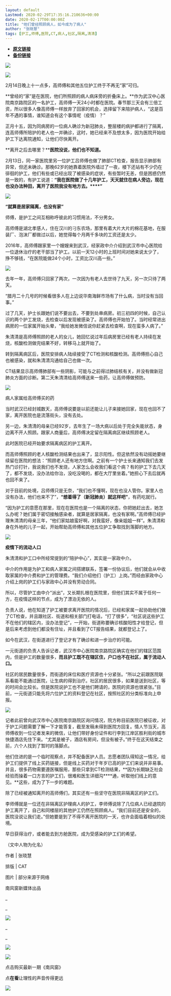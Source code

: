 ```yaml
---
layout: default
Lastmod: 2020-02-29T17:35:16.210636+00:00
date: 2020-02-17T00:00:00Z
title: "他们曾经照顾病人，如今成为了病人"
author: "张晓慧"
tags: [护工,师傅,医院,CT,病人,社区,隔离,清清]
---
```


* [**原文链接**](https://mp.weixin.qq.com/s/3E1rij1QF8KIaK9V6kbyfA)
* [**备份链接**](http://archive.is/4riAK)


![](/images/post/9070575849080cdd91ae39d1669e142b.jpg)

![](/images/post/3fcd7a6f35e2137dc1e6de4087002f3a.jpg)

2月14日晚上十一点多，高师傅和其他五位护工终于不再无“家”可归。

**曾经的“家”是在医院，他们所照顾的病人病床旁的折叠床上。**作为武汉中心医院南京路院区的一名护工，高师傅一天24小时都在医院。春节那三天会有三倍工资，所以很多人像高师傅一样放弃了回家的机会，选择留下来陪护病人，“这是百年不遇的事情，谁知道会有这个事情呢（疫情）？”

正月十五，因为同病房的一位病人确诊为新冠肺炎，整层楼的病护都进行了隔离，连高师傅所陪护的老人也一并确诊，这时，她已经来不及想太多，因为医院开始给护工下达离院通知，让他们尽快离开。

**离开之后去哪里？****医院没说，他们也不知道。**

2月13日，同一家医院里另一位护工吕师傅也做了肺部CT检查，报告显示肺部有异常，但还未确诊。那晚62岁的她靠着医院外墙过了一夜，楼下还站有不少仍在徘徊的护工，他们有些或已经出现了被感染的症状，有些暂时无恙，但是困惑仍然是一致的，有护工说道：**“我在医院做了十几年护工，天天就住在病人旁边，现在也没办法种田，离开了医院我没有地方去。****”**

![](/images/post/5e3189deb888487ca94b49dd400bbdda.jpg)

**“就算是居家隔离，也没有家”**

师傅，是护工之间互相称呼彼此的习惯用法，不分男女。

高师傅是湖北孝感人，住在汉川的刁东农场，那里有着大片大片的棉花基地，在服装厂、泡沫厂都做过以后，她觉得每个月两千多块的工资还是太少。

2016年，高师傅跟家里一个嫂嫂来到武汉，经家政中介介绍到武汉市中心医院给一位退休治疗的老干部当了护工。以前一天12小时的上班时间对她来说太少了，挣不够钱，“在医院能做24个小时，工资比汉川高一些。”

![](/images/post/45655a6b064144a7328c6df51dd0c332.jpg)

去年一年，高师傅只回家了两次，一次因为有老人去世待了九天，另一次只待了两天。

“腊月二十几号的时候看很多人在上边说华南海鲜市场有了什么病，当时没有当回事。”

过了几天，护士长跟她们说不要出去，不要到处串病房。初三初四的时候，自己认识的两个护工发烧，去检查以后发现被感染了。高师傅也开始怕了。当时经常进出病房的一位家属开始头晕，“我给她发微信说你赶紧去检查啊，现在蛮多人病了。”

朱清清是高师傅照顾的老人的女儿，她回忆说过年后病房里已经有老人持续在发烧，核酸检测做完结果不好，转移马上就开始了。

转到隔离病区后，医院安排病人陆续接受了CT检测和核酸检测。高师傅担心自己也被感染，就和朱清清沟通给自己也做一次。

CT结果显示高师傅肺部有一些阴影，可能与之前得过肺结核有关，并没有做新冠肺炎方面的诊断。第二天朱清清给高师傅送来一些药，让高师傅做预防。

![](/images/post/54e4eea09e6fd276964237442e26704b.jpg)

病人家属给高师傅买的药

当时武汉已经封城数天，高师傅说要是以前还能让儿子来接她回家，现在也回不了家，离开医院也是流落街头，没有去处。

另一边，朱清清的母亲已经92岁，去年生了一场大病以后处于完全失能状态，身边离不开人照顾。跟家人商量后，高师傅决定留在隔离病区继续照顾老人。

此时医院已经开始要求隔离病区的护工离开。

而高师傅照顾的老人核酸检测结果也出来了，显示阳性。但这依然没有动摇她要继续留在医院的想法：“照顾老人还有地方住啊。之前有一个护士长来通知我们去发热门诊打针，我说我们也不发烧，人家怎么会收我们看这个病？有的护工下去几天了，都不发烧，没办法给你治，没吃没喝的，都在大厅里坐着。”她担心下去后就再也回不来了。

对于目前的处境，吕师傅只是无奈，“我们也不懂啊，现在也没人管你。家里人也没有办法，他们也来不了”，**“想着得了（新冠肺炎）就这样吧”**，有药吃就行。

“因为护工的意愿在那里，现在在医院也是一个隔离的状态，你把她赶出去，她怎么办呢？她们属于密切接触感染者，就算是居家隔离，也没有家啊。”高师傅已经护理朱清清的母亲三年，“他们家姑娘蛮好啊，对我蛮好，像亲姐姐一样”。朱清清和身在外地的儿子一起，开始帮助高师傅和其他五位护工争取找到落脚的地方。

  

![](/images/post/6e0f272aa979c37c474bf5650239d2ce.jpg)

**疫情下的流动人口**

朱清清和护工口中所经常提到的“陪护中心”，其实是一家政中介。

中介的作用是为护工和病人家属之间搭建联系，签署一份协议后，他们就会从中收取家属的中介费和护工的管理费。“我们介绍他们（护工）上岗。”而经由家政中心介绍上岗的护工们与家政中心并没有劳动合同。

所以，尽管护工由中介“派出”，又长期扎根在医院里，但他们其实不属于任何一方，在疫情这样的节点，成为了漂泊无依的人。

负责人说，他在知道了护工被要求离开医院的情况后，已经和家属一起协助他们做了CT检查，并且跟社区、街道和相关部门打电话，“打了很多”，“社区说这些护工不在他们的辖区内，没办法登记”，一开始，街道称要确诊核酸阳性才给登记，但是后来考虑到他们都没有住址，并且看到了CT报告结果，就都登记上了。

如今在武汉，在街道进行了登记才有了确诊和进一步治疗的可能。

一元街道的负责人告诉记者，武汉市中心医院南京路院区确实在他们的辖区范围内，但是护工的数量很多，**而且护工既不在辖区住，户口也不在社区，属于流动人口。**

社区的居民数量很多，而街道的床位和医疗资源也十分紧张。“所以之前跟医院联系看能不能通过医院，让生病的得到治疗。社区的居民很多，如果是送到社区，等的时间会比较长。但是医院说护工也不是他们聘请的，医院的资源也很紧张。”目前，一元街道只能先将六位护工的资料登记在社区，按照社区的分类标准向上申报。

![](/images/post/f12a174eecf765d0a526085e6c4ea726.jpg)

记者此前曾向武汉市中心医院南京路院区询问情况，院方称目前医院已被征收，对于护工问题需要了解一下才能答复，截至发稿未得到医院方回复。情人节当天，高师傅收到一位记者发来的微信，让他们带好身份证件和行李到江岸区胜利街的城市快捷酒店先住下来。“尤其是被子，酒店有房间，但没有被子。”终于在这天结束之前，六个人找到了暂时的落脚点。

他们住进的是一个临时观察点，并不配备医护人员。志愿者团队得知这一情况，给护工们提供了线上买药链接，但是线上买药对于年岁已高的护工们来说并非易事。并且，很多药物需要遵医嘱服用，那些只拿到CT检测结果，**因为长期缺乏社会经验而操着一口方言的护工们，很难和医生详细沟****通，听取他们线上的意见。**这些，成为了下一步的难题。

除了已经被通知离开的高师傅们，其实还有一些坚守在医院非隔离区的护工们。

李师傅就是一位还在非隔离区护理病人的护工，李师傅说除了几位病人已经退院的护工离开了，自己和同楼层的其他护工仍然在照顾病人。“我们目前还是安全的，医院没说让我们走。”但她要是到了不得不离开医院的一天，也许会面临着相似的处境。

早日获得治疗，或者能去到方舱医院，成为受感染的护工们的希望。

（文中人物为化名）

  

作者 | 张晓慧

排版 | CAT

图片 | 部分来源于网络

南风窗新媒体出品

\_

\_

[![](/images/post/d37b877409a4c28ec9976aadd7f49703.jpg)](https://mp.weixin.qq.com/mp/homepage?__biz=MjM5NjQzMzcxNA==&hid=3&sn=23df601633830babb18ae4c8d682ed41)

\_

\_

![](/images/post/9967a45878bf11b56c8a190c739ebc1b.jpg)

[![](/images/post/1af054ce4bb2165306b6e573fda2be38.jpg)](https://shop10506099.youzan.com/v2/showcase/tag?alias=1ej6svd8p&banner_id=f.25684412%7Ecube.3%7E1%7EXkHTcdHt&reft=1574064410759&spm=f.25684412)

点击购买最新一期《南风窗》

点**在看**让理性的声音传得更远

![](/images/post/9b36da489947cd144edbdb1c21f93e90.jpg)

